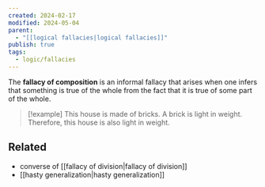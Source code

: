 ```yaml
---
created: 2024-02-17
modified: 2024-05-04
parent:
  - "[[logical fallacies|logical fallacies]]"
publish: true
tags:
  - logic/fallacies
---
```

The **fallacy of composition** is an informal fallacy that arises when one infers that something is true of the whole from the fact that it is true of some part of the whole.

> [!example]
> This house is made of bricks. A brick is light in weight. Therefore, this house is also light in weight.

## Related
- converse of [[fallacy of division|fallacy of division]]
- [[hasty generalization|hasty generalization]]